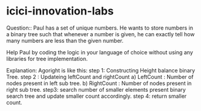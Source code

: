 # icici-innovation-labs

Question:: Paul has a set of unique numbers. He wants to store numbers in a binary tree such that 
whenever a number is given, he can exactly tell how many numbers are less than the given 
number. 
 
Help Paul by coding the logic in your language of choice without using any libraries for tree 
implementation.

Explanation: 
Agoright is like this:
step 1: Constructing Height balance binary Tree.
step 2 : Updateing leftCount and rightCount
        a) LeftCount : Number of nodes present in left sub tree.
        b) RightCount : Number of nodes present in right sub tree.
step3: search number of smaller elements present binary search tree and update smaller count accordingly.
step 4: return smaller count.
